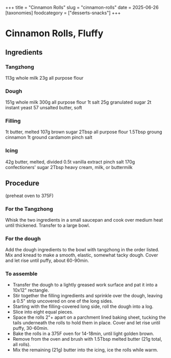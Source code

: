 ﻿+++
title = "Cinnamon Rolls"
slug = "cinnamon-rolls"
date = 2025-06-26
[taxonomies]
  foodcategory = ["desserts-snacks"]
+++

# Cinnamon Rolls, Fluffy

## Ingredients
### Tangzhong
113g whole milk
23g all purpose flour
### Dough
151g whole milk
300g all purpose flour
1t salt
25g granulated sugar
2t instant yeast
57 unsalted butter, soft
### Filling
1t butter, melted
107g brown sugar
2Tbsp all purpose flour
1.5Tbsp groung cinnamon
1t ground cardamom
pinch salt
### Icing
42g butter, melted, divided
0.5t vanilla extract
pinch salt
170g confectioners' sugar
2Tbsp heavy cream, milk, or buttermilk

## Procedure
(preheat oven to 375F)
### For the Tangzhong
Whisk the two ingredients in a small saucepan and cook over medium heat until thickened. Transfer to a large bowl.

### For the dough
Add the dough ingredients to the bowl with tangzhong in the order listed. Mix and knead to make a smooth, elastic, somewhat tacky dough. Cover and let rise until puffy, about 60-90min.

### To assemble
* Transfer the dough to a lightly greased work surface and pat it into a 10x12" rectangle.
* Stir together the filling ingredients and sprinkle over the dough, leaving a 0.5" strip uncovered on one of the long sides.
* Starting with the filling-covered long side, roll the dough into a log.
* Slice into eight equal pieces.
* Space the rolls 2"+ apart on a parchment lined baking sheet, tucking the tails underneath the rolls to hold them in place. Cover and let rise until puffy, 30-60min.
* Bake the rolls in a 375F oven for 14-18min, until light golden brown.
* Remove from the oven and brush with 1.5Tbsp melted butter (21g total, all rolls).
* Mix the remaining (21g) butter into the icing, ice the rolls while warm.